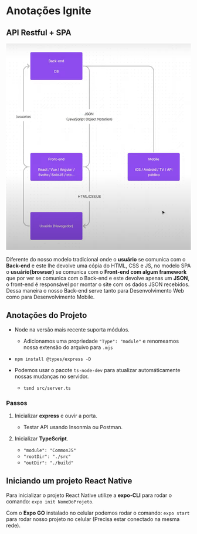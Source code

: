 # Anotações Ignite

## API Restful + SPA

![SPA](./SPA.png)

Diferente do nosso modelo tradicional onde o **usuário** se comunica com o **Back-end** e este lhe devolve uma cópia do HTML, CSS e JS, no modelo SPA o **usuário(browser)** se comunica com o **Front-end com algum framework** que por ver se comunica com o Back-end e este devolve apenas um **JSON**, o front-end é responsável por montar o site com os dados JSON recebidos.
Dessa maneira o nosso Back-end serve tanto para Desenvolvimento Web como para Desenvolvimento Mobile.

## Anotações do Projeto

- Node na versão mais recente suporta módulos.

  - Adicionamos uma propriedade `"Type": "module"` e renomeamos nossa extensão do arquivo para `.mjs`

- `npm install @types/express -D`

- Podemos usar o pacote `ts-node-dev` para atualizar automáticamente nossas mudanças no servidor.
  - `tsnd src/server.ts`

### Passos

1. Inicializar **express** e ouvir a porta.

   - Testar API usando Insonmia ou Postman.

2. Inicializar **TypeScript**.
   - `"module": "CommonJS"`
   - `"rootDir": "./src"`
   - `"outDir": "./build"`

## Iniciando um projeto React Native

Para inicializar o projeto React Native utilize a **expo-CLI** para rodar o comando: `expo init NomeDoProjeto`.

Com o **Expo GO** instalado no celular podemos rodar o comando: `expo start` para rodar nosso projeto no celular (Precisa estar conectado na mesma rede).